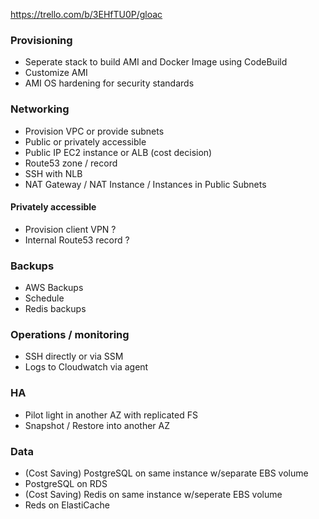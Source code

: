 https://trello.com/b/3EHfTU0P/gloac

### Provisioning

- Seperate stack to build AMI and Docker Image using CodeBuild
- Customize AMI 
- AMI OS hardening for security standards

### Networking

- Provision VPC or provide subnets
- Public or privately accessible
- Public IP EC2 instance or ALB (cost decision)
- Route53 zone / record 
- SSH with NLB
- NAT Gateway / NAT Instance / Instances in Public Subnets

#### Privately accessible
 
- Provision client VPN ? 
- Internal Route53 record ?

### Backups

- AWS Backups
- Schedule
- Redis backups

### Operations / monitoring

- SSH directly or via SSM 
- Logs to Cloudwatch via agent

### HA

- Pilot light in another AZ with replicated FS
- Snapshot / Restore into another AZ

### Data

- (Cost Saving) PostgreSQL on same instance w/separate EBS volume
-  PostgreSQL on RDS
- (Cost Saving) Redis on same instance w/seperate EBS volume
-  Reds on ElastiCache
